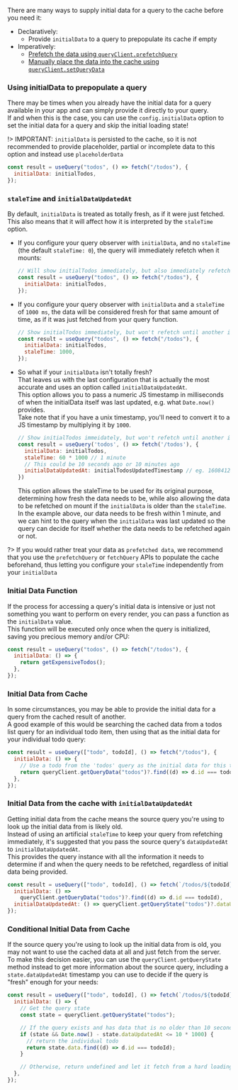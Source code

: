 There are many ways to supply initial data for a query to the cache before you need it:

- Declaratively:
  - Provide `initialData` to a query to prepopulate its cache if empty
- Imperatively:
  - [Prefetch the data using `queryClient.prefetchQuery`](guides/prefetching)
  - [Manually place the data into the cache using `queryClient.setQueryData`](guides/prefetching?id=manually-priming-a-query)

### Using initialData to prepopulate a query

There may be times when you already have the initial data for a query available in your app and can simply provide it directly to your query.  
If and when this is the case, you can use the `config.initialData` option to set the initial data for a query and skip the initial loading state!

!> IMPORTANT: `initialData` is persisted to the cache, so it is not recommended to provide placeholder, partial or incomplete data to this option and instead use `placeholderData`

```js
const result = useQuery("todos", () => fetch("/todos"), {
  initialData: initialTodos,
});
```

### `staleTime` and `initialDataUpdatedAt`

By default, `initialData` is treated as totally fresh, as if it were just fetched. This also means that it will affect how it is interpreted by the `staleTime` option.

- If you configure your query observer with `initialData`, and no `staleTime` (the default `staleTime: 0`), the query will immediately refetch when it mounts:

  ```js
  // Will show initialTodos immediately, but also immediately refetch todos after mount
  const result = useQuery("todos", () => fetch("/todos"), {
    initialData: initialTodos,
  });
  ```

- If you configure your query observer with `initialData` and a `staleTime` of `1000 ms`, the data will be considered fresh for that same amount of time, as if it was just fetched from your query function.

  ```js
  // Show initialTodos immediately, but won't refetch until another interaction event is encountered after 1000 ms
  const result = useQuery("todos", () => fetch("/todos"), {
    initialData: initialTodos,
    staleTime: 1000,
  });
  ```

- So what if your `initialData` isn't totally fresh?  
  That leaves us with the last configuration that is actually the most accurate and uses an option called `initialDataUpdatedAt`.  
  This option allows you to pass a numeric JS timestamp in milliseconds of when the initialData itself was last updated, e.g. what `Date.now()` provides.  
  Take note that if you have a unix timestamp, you'll need to convert it to a JS timestamp by multiplying it by `1000`.

  ```js
  // Show initialTodos immeidately, but won't refetch until another interaction event is encountered after 1000 ms
  const result = useQuery('todos', () => fetch('/todos'), {
    initialData: initialTodos,
    staleTime: 60 * 1000 // 1 minute
    // This could be 10 seconds ago or 10 minutes ago
    initialDataUpdatedAt: initialTodosUpdatedTimestamp // eg. 1608412420052
  })
  ```

  This option allows the staleTime to be used for its original purpose, determining how fresh the data needs to be, while also allowing the data to be refetched on mount if the `initialData` is older than the `staleTime`.  
  In the example above, our data needs to be fresh within 1 minute, and we can hint to the query when the `initialData` was last updated so the query can decide for itself whether the data needs to be refetched again or not.

?> If you would rather treat your data as `prefetched data`, we recommend that you use the `prefetchQuery` or `fetchQuery` APIs to populate the cache beforehand, thus letting you configure your `staleTime` independently from your `initialData`

### Initial Data Function

If the process for accessing a query's initial data is intensive or just not something you want to perform on every render, you can pass a function as the `initialData` value.  
This function will be executed only once when the query is initialized, saving you precious memory and/or CPU:

```js
const result = useQuery("todos", () => fetch("/todos"), {
  initialData: () => {
    return getExpensiveTodos();
  },
});
```

### Initial Data from Cache

In some circumstances, you may be able to provide the initial data for a query from the cached result of another.  
A good example of this would be searching the cached data from a todos list query for an individual todo item, then using that as the initial data for your individual todo query:

```js
const result = useQuery(["todo", todoId], () => fetch("/todos"), {
  initialData: () => {
    // Use a todo from the 'todos' query as the initial data for this todo query
    return queryClient.getQueryData("todos")?.find((d) => d.id === todoId);
  },
});
```

### Initial Data from the cache with `initialDataUpdatedAt`

Getting initial data from the cache means the source query you're using to look up the initial data from is likely old.  
Instead of using an artificial `staleTime` to keep your query from refetching immediately, it's suggested that you pass the source query's `dataUpdatedAt` to `initialDataUpdatedAt`.  
This provides the query instance with all the information it needs to determine if and when the query needs to be refetched, regardless of initial data being provided.

```js
const result = useQuery(["todo", todoId], () => fetch(`/todos/${todoId}`), {
  initialData: () =>
    queryClient.getQueryData("todos")?.find((d) => d.id === todoId),
  initialDataUpdatedAt: () => queryClient.getQueryState("todos")?.dataUpdatedAt,
});
```

### Conditional Initial Data from Cache

If the source query you're using to look up the initial data from is old, you may not want to use the cached data at all and just fetch from the server.  
To make this decision easier, you can use the `queryClient.getQueryState` method instead to get more information about the source query, including a `state.dataUpdatedAt` timestamp you can use to decide if the query is "fresh" enough for your needs:

```js
const result = useQuery(["todo", todoId], () => fetch(`/todos/${todoId}`), {
  initialData: () => {
    // Get the query state
    const state = queryClient.getQueryState("todos");

    // If the query exists and has data that is no older than 10 seconds...
    if (state && Date.now() - state.dataUpdatedAt <= 10 * 1000) {
      // return the individual todo
      return state.data.find((d) => d.id === todoId);
    }

    // Otherwise, return undefined and let it fetch from a hard loading state!
  },
});
```
